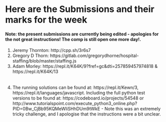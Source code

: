 # Here are the Submissions and their marks for the week

<h4> Note: the present submissions are currently being edited - apologies for the not great instructions! The comp is still open one more day!. </h4>

<ol>
<li>Jeremy Thornton: http://cpp.sh/3r6s7 </li>
<li>Gregory D Thorn: https://gitlab.com/gregorydhorne/hospital-staffing/blob/master/staffing.js</li>
<li>Adam Morley: https://repl.it/K64K/9?fref=gc&dti=257859457974818 & https://repl.it/K64K/13</li>
  <br></br>
<li> The running solutions can be found at: https://repl.it/Kewn/3, https://repl.it/languages/javascript. Including the full python test versions to be found at: https://codeboard.io/projects/54548 or http://www.tutorialspoint.com/execute_python3_online.php?PID=0Bw_CjBb95KQMeWliSHhDUm9tWkE - Note this was an extremely tricky challenge, and I apologise that the instructions were a bit unclear.
</ol>

